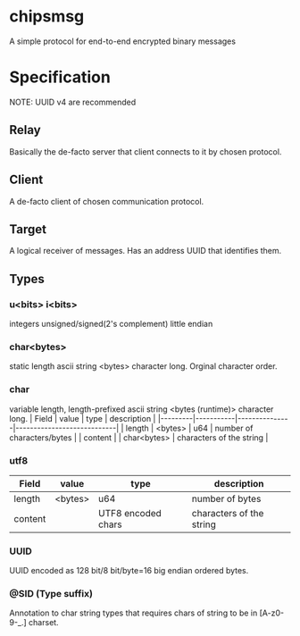 # chipsmsg
A simple protocol for end-to-end encrypted binary messages

# Specification
NOTE: UUID v4 are recommended
## Relay
Basically the de-facto server that client connects to it by chosen protocol.
## Client
A de-facto client of chosen communication protocol.
## Target
A logical receiver of messages. Has an address UUID that identifies them.
## Types
### u\<bits\> i\<bits\>
integers unsigned/signed(2's complement) little endian
### char\<bytes\>
static length ascii string \<bytes\> character long. Orginal character order.
### char
variable length, length-prefixed ascii string \<bytes (runtime)\> character long.
| Field   | value     | type          | description                |
|---------|-----------|---------------|----------------------------|
| length  | \<bytes\> | u64           | number of characters/bytes |
| content |           | char\<bytes\> | characters of the string   |
### utf8
| Field   | value     | type                | description                |
|---------|-----------|---------------------|----------------------------|
| length  | \<bytes\> | u64                 | number of bytes            |
| content |           | UTF8 encoded chars  | characters of the string   |
### UUID
UUID encoded as 128 bit/8 bit/byte=16 big endian ordered bytes.
### @SID (Type suffix)
Annotation to char string types that requires chars of string to be in [A-z0-9-_.] charset.
